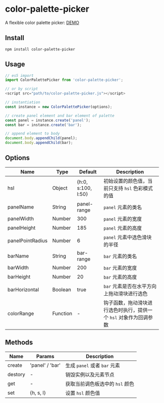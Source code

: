 # color-palette-picker
A flexible color palette picker: [DEMO](https://escx.github.io/color-palette-picker/)

## Install
```shell
npm install color-palette-picker
```

## Usage
```js
// es5 import
import ColorPalettePicker from 'color-palette-picker';

// or by script
<script src="path/to/color-palette-picker.js"></script>
```

```js
// instantiation
const instance = new ColorPalettePicker(options);

// create panel element and bar element of palette
const panel = instance.create('panel');
const bar = instance.create('bar');

// append element to body
document.body.appendChild(panel);
document.body.appendChild(bar);
```

## Options
| Name | Type | Default | Description |
| --- | --- | --- | --- |
| hsl | Object | {h:0, s:100, l:50} | 初始设置的颜色值，当前只支持 `hsl` 色彩模式的值 |
| panelName | String | panel-range | `panel` 元素的类名 |
| panelWidth | Number | 300 | `panel` 元素的宽度 |
| panelHeight | Number | 185 | `panel` 元素的高度 |
| panelPointRadius | Number | 6 | `panel` 元素中选色滑块的半径 |
| barName | String | bar-range | `bar` 元素的类名 |
| barWidth | Number | 200 | `bar` 元素的宽度 |
| barHeight | Number | 20 | `bar` 元素的高度 |
| barHorizontal | Boolean | true | `bar` 元素是否在水平方向上拖动滑块进行选色 |
| colorRange | Function | - | 钩子函数，拖动滑块进行选色时执行，提供一个 `hsl` 对象作为回调参数 |

## Methods
| Name | Params | Description |
| --- | --- | --- |
| create | 'panel' / 'bar' | 生成 `panel` 或者 `bar` 元素 |
| destory | - | 销毁实例以及元素节点 |
| get | - | 获取当前调色板选中的 `hsl` 颜色 |
| set | {h, s, l} | 设置 `hsl` 颜色值 |
